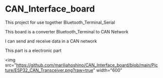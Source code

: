 # CAN_Interface_board
This project for use together Bluetooth_Terminal_Serial

This board is a converter Bluetooth_Terminal to CAN Network

I can send and receive data in a CAN network

This part is a electronic part


<img src="https://github.com/mariliahoshino/CAN_Interface_board/blob/main/Picture/ESP32_CAN_Transceiver.png?raw=true" width="600"

>
